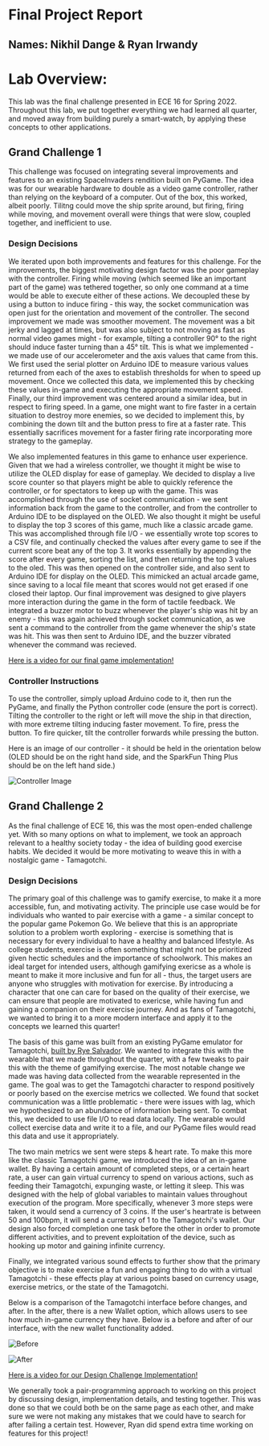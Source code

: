 # **Final Project Report**
## **Names: Nikhil Dange & Ryan Irwandy**

# Lab Overview:
This lab was the final challenge presented in ECE 16 for Spring 2022. Throughout this lab, we put together everything we had learned all quarter, and moved away from building purely a smart-watch, by applying these concepts to other applications.

## **Grand Challenge 1**
This challenge was focused on integrating several improvements and features to an existing SpaceInvaders rendition built on PyGame. The idea was for our wearable hardware to double as a video game controller, rather than relying on the keyboard of a computer. Out of the box, this worked, albeit poorly. Tilitng could move the ship sprite around, but firing, firing while moving, and movement overall were things that were slow, coupled together, and inefficient to use. 

### **Design Decisions** ###

We iterated upon both improvements and features for this challenge. For the improvements, the biggest motivating design factor was the poor gameplay with the controller. Firing while moving (which seemed like an important part of the game) was tethered together, so only one command at a time would be able to execute either of these actions. We decoupled these by using a button to induce firing - this way, the socket communication was open just for the orientation and movement of the controller. The second improvement we made was smoother movement. The movement was a bit jerky and lagged at times, but was also subject to not moving as fast as normal video games might - for example, tilting a controller 90° to the right should induce faster turning than a 45° tilt. This is what we implemented - we made use of our accelerometer and the axis values that came from this. We first used the serial plotter on Arduino IDE to measure various values returned from each of the axes to establish thresholds for when to speed up movement. Once we collected this data, we implemented this by checking these values in-game and executing the appropriate movement speed. Finally, our third improvement was centered around a similar idea, but in respect to firing speed. In a game, one might want to fire faster in a certain situation to destroy more enemies, so we decided to implement this, by combining the down tilt and the button press to fire at a faster rate. This essentially sacrifices movement for a faster firing rate incorporating more strategy to the gameplay.

We also implemented features in this game to enhance user experience. Given that we had a wireless controller, we thought it might be wise to utilize the OLED display for ease of gameplay. We decided to display a live score counter so that players might be able to quickly reference the controller, or for spectators to keep up with the game. This was accomplished through the use of socket communication - we sent information back from the game to the controller, and from the controller to Arduino IDE to be displayed on the OLED. We also thought it might be useful to display the top 3 scores of this game, much like a classic arcade game. This was accomplished through file I/O - we essentially wrote top scores to a CSV file, and continually checked the values after every game to see if the current score beat any of the top 3. It works essentially by appending the score after every game, sorting the list, and then returning the top 3 values to the oled. This was then opened on the controller side, and also sent to Arduino IDE for display on the OLED. This mimicked an actual arcade game, since saving to a local file meant that scores would not get erased if one closed their laptop. Our final improvement was designed to give players more interaction during the game in the form of tactile feedback. We integrated a buzzer motor to buzz whenever the player's ship was hit by an enemy - this was again achieved through socket communication, as we sent a command to the controller from the game whenever the ship's state was hit. This was then sent to Arduino IDE, and the buzzer vibrated whenever the command was recieved.

[Here is a video for our final game implementation!](https://www.youtube.com/watch?v=KIVJ6xjR8r0&feature=youtu.be)

### **Controller Instructions** ###
To use the controller, simply upload Arduino code to it, then run the PyGame, and finally the Python controller code (ensure the port is correct). Tilting the controller to the right or left will move the ship in that direction, with more extreme tilting inducing faster movement. To fire, press the button. To fire quicker, tilt the controller forwards while pressing the button. 

Here is an image of our controller - it should be held in the orientation below (OLED should be on the right hand side, and the SparkFun Thing Plus should be on the left hand side.)

![Controller Image](images/controller.jpg)

## **Grand Challenge 2**

As the final challenge of ECE 16, this was the most open-ended challenge yet. With so many options on what to implement, we took an approach relevant to a healthy society today - the idea of building good exercise habits. We decided it would be more motivating to weave this in with a nostalgic game - Tamagotchi.

### **Design Decisions** ###
The primary goal of this challenge was to gamify exercise, to make it a more accessible, fun, and motivating activity. The principle use case would be for individuals who wanted to pair exercise with a game - a similar concept to the popular game Pokemon Go. We believe that this is an appropriate solution to a problem worth exploring - exercise is something that is necessary for every individual to have a healthy and balanced lifestyle. As college students, exercise is often something that might not be prioritized given hectic schedules and the importance of schoolwork. This makes an ideal target for intended users, although gamifying exericse as a whole is meant to make it more inclusive and fun for all - thus, the target users are anyone who struggles with motivation for exercise. By introducing a character that one can care for based on the quality of their exercise, we can ensure that people are motivated to exericse, while having fun and gaining a companion on their exercise journey. And as fans of Tamagotchi, we wanted to bring it to a more modern interface and apply it to the concepts we learned this quarter!

The basis of this game was built from an existing PyGame emulator for Tamagotchi, [built by Rye Salvador](https://www.pygame.org/project/3138). We wanted to integrate this with the wearable that we made throughout the quarter, with a few tweaks to pair this with the theme of gamifying exercise. The most notable change we made was having data collected from the wearable represented in the game. The goal was to get the Tamagotchi character to respond positively or poorly based on the exercise metrics we collected. We found that socket communication was a little problematic - there were issues with lag, which we hypothesized to an abundance of information being sent. To combat this, we decided to use file I/O to read data locally. The wearable would collect exercise data and write it to a file, and our PyGame files would read this data and use it appropriately.

The two main metrics we sent were steps & heart rate. To make this more like the classic Tamagotchi game, we introduced the idea of an in-game wallet. By having a certain amount of completed steps, or a certain heart rate, a user can gain virtual currency to spend on various actions, such as feeding their Tamagotchi, expunging waste, or letting it sleep. This was designed with the help of global variables to maintain values throughout execution of the program. More specifically, whenever 3 more steps were taken, it would send a currency of 3 coins. If the user's heartrate is between 50 and 100bpm, it will send a currency of 1 to the Tamagotchi's wallet. Our design also forced completion one task before the other in order to promote different activities, and to prevent exploitation of the device, such as hooking up motor and gaining infinite currency.

Finally, we integrated various sound effects to further show that the primary objective is to make exercise a fun and engaging thing to do with a virtual Tamagotchi - these effects play at various points based on currency usage, exercise metrics, or the state of the Tamagotchi.

Below is a comparison of the Tamagotchi interface before changes, and after. In the after, there is a new Wallet option, which allows users to see how much in-game currency they have. Below is a before and after of our interface, with the new wallet functionality added.

![Before](images/before.png)

![After](images/after.png)

[Here is a video for our Design Challenge Implementation!](https://www.youtube.com/watch?v=jV3MpRAeasQ)

We generally took a pair-programming approach to working on this project by discussing design, implementation details, and testing together. This was done so that we could both be on the same page as each other, and make sure we were not making any mistakes that we could have to search for after failing a certain test. However, Ryan did spend extra time working on features for this project!















